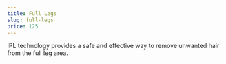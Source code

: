 ```yaml
---
title: Full Legs
slug: full-legs
price: 125
---
```


IPL technology provides a safe and effective way to remove unwanted hair from the full leg area.
